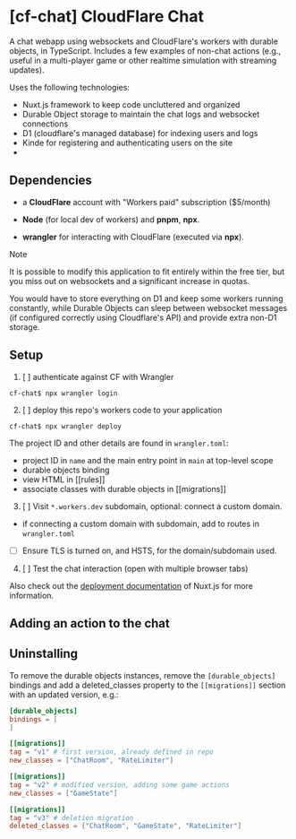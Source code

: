 # [cf-chat] CloudFlare Chat

A chat webapp using websockets and CloudFlare's workers with durable objects,
in TypeScript.  Includes a few examples of non-chat actions (e.g., useful in a
multi-player game or other realtime simulation with streaming updates).

Uses the following technologies:

* Nuxt.js framework to keep code uncluttered and organized
* Durable Object storage to maintain the chat logs and websocket connections
* D1 (cloudflare's managed database) for indexing users and logs
* Kinde for registering and authenticating users on the site
* 


## Dependencies

- a **CloudFlare** account with "Workers paid" subscription ($5/month)

- **Node** (for local dev of workers) and **pnpm**, **npx**.

- **wrangler** for interacting with CloudFlare (executed via **npx**).

> [!NOTE]
> It is possible to modify this application to fit entirely within the free
> tier, but you miss out on websockets and a significant increase in quotas.
>
> You would have to store everything on D1 and keep some workers running
> constantly, while Durable Objects can sleep between websocket messages (if
> configured correctly using Cloudflare's API) and provide extra non-D1 storage.


## Setup

1. [ ] authenticate against CF with Wrangler

```console
cf-chat$ npx wrangler login
```

2. [ ] deploy this repo's workers code to your application

```console
cf-chat$ npx wrangler deploy
```

The project ID and other details are found in `wrangler.toml`:

- project ID in `name` and the main entry point in `main` at top-level scope
- durable objects binding
- view HTML in [[rules]]
- associate classes with durable objects in [[migrations]]

3. [ ] Visit `*.workers.dev` subdomain, optional: connect a custom domain.

 - if connecting a custom domain with subdomain, add to routes in `wrangler.toml`

 - [ ] Ensure TLS is turned on, and HSTS, for the domain/subdomain used.

4. [ ] Test the chat interaction (open with multiple browser tabs)


Also check out the [deployment documentation](https://nuxt.com/docs/getting-started/deployment)
of Nuxt.js for more information.

## Adding an action to the chat

<!-- TODO -->


## Uninstalling

To remove the durable objects instances, remove the `[durable_objects]` bindings
and add a deleted_classes property to the `[[migrations]]` section with an
updated version, e.g.:

```toml
[durable_objects]
bindings = [
]

[[migrations]]
tag = "v1" # first version, already defined in repo
new_classes = ["ChatRoom", "RateLimiter"]

[[migrations]]
tag = "v2" # modified version, adding some game actions
new_classes = ["GameState"]

[[migrations]]
tag = "v3" # deletion migration
deleted_classes = ["ChatRoom", "GameState", "RateLimiter"]
```

